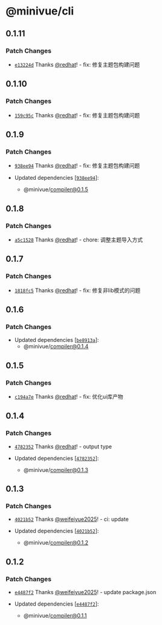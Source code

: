 # @minivue/cli

## 0.1.11

### Patch Changes

- [`e13224d`](https://github.com/minivue/minivue/commit/e13224dff865acda82862469089942a9617087e5) Thanks [@redhat](https://github.com/redhat)! - fix: 修复主题包构建问题

## 0.1.10

### Patch Changes

- [`159c95c`](https://github.com/minivue/minivue/commit/159c95c96fe9cf552f8d3eea78a5b228170e1fb2) Thanks [@redhat](https://github.com/redhat)! - fix: 修复主题包构建问题

## 0.1.9

### Patch Changes

- [`938ee94`](https://github.com/minivue/minivue/commit/938ee946ea3e8fca615d0461d7bd3cff689eedbe) Thanks [@redhat](https://github.com/redhat)! - fix: 修复主题包构建问题

- Updated dependencies [[`938ee94`](https://github.com/minivue/minivue/commit/938ee946ea3e8fca615d0461d7bd3cff689eedbe)]:
  - @minivue/compiler@0.1.5

## 0.1.8

### Patch Changes

- [`a5c1528`](https://github.com/minivue/minivue/commit/a5c152827fdfaf0fab864272e8958ad6bb077312) Thanks [@redhat](https://github.com/redhat)! - chore: 调整主题导入方式

## 0.1.7

### Patch Changes

- [`1818fc5`](https://github.com/minivue/minivue/commit/1818fc5f03501a056737025ee22223f02ba5054d) Thanks [@redhat](https://github.com/redhat)! - fix: 修复非lib模式的问题

## 0.1.6

### Patch Changes

- Updated dependencies [[`be8913a`](https://github.com/minivue/minivue/commit/be8913ac5463e4c7255899ca4a3c113844343c15)]:
  - @minivue/compiler@0.1.4

## 0.1.5

### Patch Changes

- [`c194a7e`](https://github.com/minivue/minivue/commit/c194a7e2b71b16f14b92d006781f99a946fe47ef) Thanks [@redhat](https://github.com/redhat)! - fix: 优化ui库产物

## 0.1.4

### Patch Changes

- [`4782352`](https://github.com/minivue/minivue/commit/4782352cee2293f053f4c8b769a06181f65b4e83) Thanks [@redhat](https://github.com/redhat)! - output type

- Updated dependencies [[`4782352`](https://github.com/minivue/minivue/commit/4782352cee2293f053f4c8b769a06181f65b4e83)]:
  - @minivue/compiler@0.1.3

## 0.1.3

### Patch Changes

- [`4021b52`](https://github.com/minivue/minivue/commit/4021b527c0025d75dfb27f2081996088603cd045) Thanks [@weifeiyue2025](https://github.com/weifeiyue2025)! - ci: update

- Updated dependencies [[`4021b52`](https://github.com/minivue/minivue/commit/4021b527c0025d75dfb27f2081996088603cd045)]:
  - @minivue/compiler@0.1.2

## 0.1.2

### Patch Changes

- [`e4487f2`](https://github.com/minivue/minivue/commit/e4487f2685019ede533f1e4838a85c800ef9d324) Thanks [@weifeiyue2025](https://github.com/weifeiyue2025)! - update package.json

- Updated dependencies [[`e4487f2`](https://github.com/minivue/minivue/commit/e4487f2685019ede533f1e4838a85c800ef9d324)]:
  - @minivue/compiler@0.1.1
